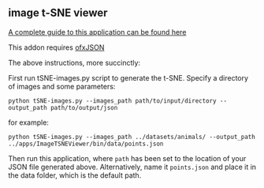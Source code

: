 ## image t-SNE viewer

[A complete guide to this application can be found here](http://ml4a.github.io/guides/ImageTSNEViewer/)

This addon requires [ofxJSON](https://github.com/jeffcrouse/ofxJSON)

The above instructions, more succinctly:

First run tSNE-images.py script to generate the t-SNE. Specify a directory of images and some parameters:

	python tSNE-images.py --images_path path/to/input/directory --output_path path/to/output/json

for example:

	python tSNE-images.py --images_path ../datasets/animals/ --output_path ../apps/ImageTSNEViewer/bin/data/points.json

Then run this application, where `path` has been set to the location of your JSON file generated above. Alternatively, name it `points.json` and place it in the data folder, which is the default path.